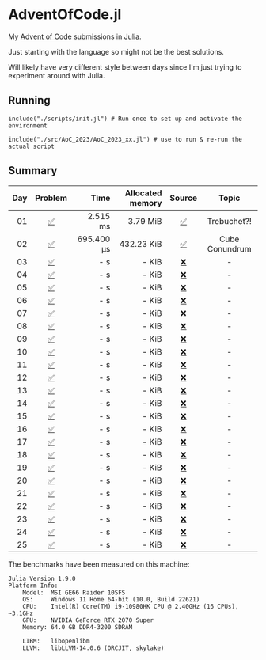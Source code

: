 # AdventOfCode.jl

My [Advent of Code](https://adventofcode.com/) submissions in [Julia](https://github.com/JuliaLang/julia).

Just starting with the language so might not be the best solutions.

Will likely have very different style between days since I'm just trying to experiment around with Julia.


## Running
```
include("./scripts/init.jl") # Run once to set up and activate the environment

include("./src/AoC_2023/AoC_2023_xx.jl") # use to run & re-run the actual script
```

## Summary

| Day | Problem | Time | Allocated memory | Source | Topic |
|----:|:-------:|-----:|-----------------:|:------:|:----:|
| 01 | [:white_check_mark:](https://adventofcode.com/2023/day/1) | 2.515 ms | 3.79 MiB | [:white_check_mark:](https://github.com/Titas22/AdventOfCode.jl/blob/master/src/AoC_2023/AoC_2023_01.jl) | Trebuchet?! | 
| 02 | [:white_check_mark:](https://adventofcode.com/2023/day/2) | 695.400 μs | 432.23 KiB | [:white_check_mark:](https://github.com/Titas22/AdventOfCode.jl/blob/master/src/AoC_2023/AoC_2023_02.jl) | Cube Conundrum | 
| 03 | [:white_check_mark:](https://adventofcode.com/2023/day/3) | - s | - KiB | [:x:](https://github.com/Titas22/AdventOfCode.jl) | - | 
| 04 | [:white_check_mark:](https://adventofcode.com/2023/day/4) | - s | - KiB | [:x:](https://github.com/Titas22/AdventOfCode.jl) | - | 
| 05 | [:white_check_mark:](https://adventofcode.com/2023/day/5) | - s | - KiB | [:x:](https://github.com/Titas22/AdventOfCode.jl) | - | 
| 06 | [:white_check_mark:](https://adventofcode.com/2023/day/6) | - s | - KiB | [:x:](https://github.com/Titas22/AdventOfCode.jl) | - | 
| 07 | [:white_check_mark:](https://adventofcode.com/2023/day/7) | - s | - KiB | [:x:](https://github.com/Titas22/AdventOfCode.jl) | - | 
| 08 | [:white_check_mark:](https://adventofcode.com/2023/day/8) | - s | - KiB | [:x:](https://github.com/Titas22/AdventOfCode.jl) | - | 
| 09 | [:white_check_mark:](https://adventofcode.com/2023/day/9) | - s | - KiB | [:x:](https://github.com/Titas22/AdventOfCode.jl) | - | 
| 10 | [:white_check_mark:](https://adventofcode.com/2023/day/10) | - s | - KiB | [:x:](https://github.com/Titas22/AdventOfCode.jl) | - | 
| 11 | [:white_check_mark:](https://adventofcode.com/2023/day/11) | - s | - KiB | [:x:](https://github.com/Titas22/AdventOfCode.jl) | - | 
| 12 | [:white_check_mark:](https://adventofcode.com/2023/day/12) | - s | - KiB | [:x:](https://github.com/Titas22/AdventOfCode.jl) | - | 
| 13 | [:white_check_mark:](https://adventofcode.com/2023/day/13) | - s | - KiB | [:x:](https://github.com/Titas22/AdventOfCode.jl) | - | 
| 14 | [:white_check_mark:](https://adventofcode.com/2023/day/14) | - s | - KiB | [:x:](https://github.com/Titas22/AdventOfCode.jl) | - | 
| 15 | [:white_check_mark:](https://adventofcode.com/2023/day/15) | - s | - KiB | [:x:](https://github.com/Titas22/AdventOfCode.jl) | - | 
| 16 | [:white_check_mark:](https://adventofcode.com/2023/day/16) | - s | - KiB | [:x:](https://github.com/Titas22/AdventOfCode.jl) | - | 
| 17 | [:white_check_mark:](https://adventofcode.com/2023/day/17) | - s | - KiB | [:x:](https://github.com/Titas22/AdventOfCode.jl) | - | 
| 18 | [:white_check_mark:](https://adventofcode.com/2023/day/18) | - s | - KiB | [:x:](https://github.com/Titas22/AdventOfCode.jl) | - | 
| 19 | [:white_check_mark:](https://adventofcode.com/2023/day/19) | - s | - KiB | [:x:](https://github.com/Titas22/AdventOfCode.jl) | - | 
| 20 | [:white_check_mark:](https://adventofcode.com/2023/day/20) | - s | - KiB | [:x:](https://github.com/Titas22/AdventOfCode.jl) | - | 
| 21 | [:white_check_mark:](https://adventofcode.com/2023/day/21) | - s | - KiB | [:x:](https://github.com/Titas22/AdventOfCode.jl) | - | 
| 22 | [:white_check_mark:](https://adventofcode.com/2023/day/22) | - s | - KiB | [:x:](https://github.com/Titas22/AdventOfCode.jl) | - | 
| 23 | [:white_check_mark:](https://adventofcode.com/2023/day/23) | - s | - KiB | [:x:](https://github.com/Titas22/AdventOfCode.jl) | - | 
| 24 | [:white_check_mark:](https://adventofcode.com/2023/day/24) | - s | - KiB | [:x:](https://github.com/Titas22/AdventOfCode.jl) | - | 
| 25 | [:white_check_mark:](https://adventofcode.com/2023/day/25) | - s | - KiB | [:x:](https://github.com/Titas22/AdventOfCode.jl) | - | 



The benchmarks have been measured on this machine:
```  
Julia Version 1.9.0
Platform Info:
    Model:  MSI GE66 Raider 10SFS
    OS:     Windows 11 Home 64-bit (10.0, Build 22621)
    CPU:    Intel(R) Core(TM) i9-10980HK CPU @ 2.40GHz (16 CPUs), ~3.1GHz
    GPU:    NVIDIA GeForce RTX 2070 Super
    Memory: 64.0 GB DDR4-3200 SDRAM

    LIBM:   libopenlibm
    LLVM:   libLLVM-14.0.6 (ORCJIT, skylake)
```
